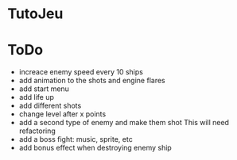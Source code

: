 # TutoJeu

# ToDo
- increace enemy speed every 10 ships
- add animation to the shots and engine flares
- add start menu
- add life up
- add different shots
- change level after x points
- add a second type of enemy and make them shot
This will need refactoring
- add a boss fight: music, sprite, etc
- add bonus effect when destroying enemy ship